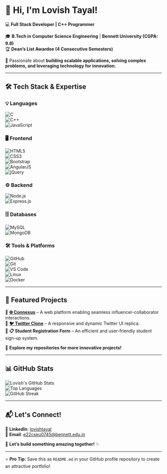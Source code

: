 # 👋 Hi, I'm Lovish Tayal!  

💻 **Full Stack Developer | C++ Programmer**  

🎓 **B.Tech in Computer Science Engineering** | **Bennett University (CGPA: 9.8)**  
🏆 **Dean’s List Awardee (4 Consecutive Semesters)**  

🚀 Passionate about **building scalable applications, solving complex problems, and leveraging technology for innovation.**  

---

## **🛠 Tech Stack & Expertise**  

### **💡 Languages**  
![C](https://img.shields.io/badge/C-00599C?style=for-the-badge&logo=c&logoColor=white)  
![C++](https://img.shields.io/badge/C++-00599C?style=for-the-badge&logo=c%2B%2B&logoColor=white)  
![JavaScript](https://img.shields.io/badge/JavaScript-F7DF1E?style=for-the-badge&logo=javascript&logoColor=black)  

### **🖥 Frontend**  
![HTML5](https://img.shields.io/badge/HTML5-E34F26?style=for-the-badge&logo=html5&logoColor=white)  
![CSS3](https://img.shields.io/badge/CSS3-1572B6?style=for-the-badge&logo=css3&logoColor=white)  
![Bootstrap](https://img.shields.io/badge/Bootstrap-563D7C?style=for-the-badge&logo=bootstrap&logoColor=white)  
![AngularJS](https://img.shields.io/badge/AngularJS-E23237?style=for-the-badge&logo=angularjs&logoColor=white)  
![jQuery](https://img.shields.io/badge/jQuery-0769AD?style=for-the-badge&logo=jquery&logoColor=white)  

### **⚙️ Backend**  
![Node.js](https://img.shields.io/badge/Node.js-43853D?style=for-the-badge&logo=node.js&logoColor=white)  
![Express.js](https://img.shields.io/badge/Express.js-000000?style=for-the-badge&logo=express&logoColor=white)  

### **🗄 Databases**  
![MySQL](https://img.shields.io/badge/MySQL-4479A1?style=for-the-badge&logo=mysql&logoColor=white)  
![MongoDB](https://img.shields.io/badge/MongoDB-4EA94B?style=for-the-badge&logo=mongodb&logoColor=white)  

### **🛠 Tools & Platforms**  
![GitHub](https://img.shields.io/badge/GitHub-181717?style=for-the-badge&logo=github&logoColor=white)  
![Git](https://img.shields.io/badge/Git-F05032?style=for-the-badge&logo=git&logoColor=white)  
![VS Code](https://img.shields.io/badge/VS%20Code-007ACC?style=for-the-badge&logo=visual-studio-code&logoColor=white)  
![Linux](https://img.shields.io/badge/Linux-FCC624?style=for-the-badge&logo=linux&logoColor=black)  
![Docker](https://img.shields.io/badge/Docker-2496ED?style=for-the-badge&logo=docker&logoColor=white)  

---

## **🚀 Featured Projects**  

🔹 **[🌐 Connexus](https://github.com/LovishTayal2/connexus)** – A web platform enabling seamless influencer-collaborator interactions.  
🔹 **[🐦 Twitter Clone](https://github.com/LovishTayal2/Twitter-Clone)** – A responsive and dynamic Twitter UI replica.  
🔹 **📋 Student Registration Form** – An efficient and user-friendly student sign-up system.  

📂 **Explore my repositories for more innovative projects!**  

---

## **📊 GitHub Stats**  

![Lovish's GitHub Stats](https://github-readme-stats.vercel.app/api?username=LovishTayal2&show_icons=true&theme=radical)  
![Top Languages](https://github-readme-stats.vercel.app/api/top-langs/?username=LovishTayal2&layout=compact&theme=radical)  
![GitHub Streak](https://streak-stats.demolab.com/?user=LovishTayal2&theme=radical)  

---

## **📬 Let's Connect!**  

🔗 **LinkedIn**: [lovishtayal](https://www.linkedin.com/in/lovishtayal/)  
📩 **Email**: [e22cseu0745@bennett.edu.in](mailto:e22cseu0745@bennett.edu.in)  

🚀 **Let’s build something amazing together!** ✨  

---

⭐ **Pro Tip:** Save this as `README.md` in your GitHub profile repository to create an attractive portfolio!  

